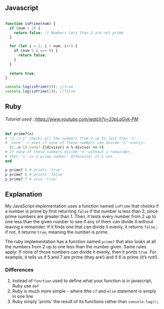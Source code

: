 ## Javascript
``` javascript

function isPrime(num) {
  if (num < 2) {
    return false; // Numbers less than 2 are not prime
  }

  for (let i = 2; i < num; i++) {
    if (num % i === 0) {
      return false; 
    }
  }
  
  return true; 
}

console.log(isPrime(5)); //true
console.log(isPrime(1)); //false

```
## Ruby  
###### Tutorial used : https://www.youtube.com/watch?v=33pLqGvk-PM
``` ruby
def prime?(n)
# '2..n-1' checks all the numbers from 2 up to less than 'n'.
# 'none' -> sees if none of these numbers can divide 'n' evenly.
  (2..n-1).none? {|divisor| n % divisor == 0}
# If none of these numbers divide 'n' without a remainder,
# then 'n' is a prime number. Otherwise, it's not.
end

p prime? 5 # prints 'true'
p prime? 6 # prints 'false'
p prime? 7 # also 'true'
```


## Explanation 

My JavaScript implementation uses a function named ```isPrime``` that checks if a number is prime by first returning `false` if the number is less than 2, since prime numbers are greater than 1. Then, it tests every number from 2 up to one less than the given number to see if any of them can divide it without leaving a remainder. If it finds one that can divide it evenly, it returns `false` ; if not, it returns `true`, meaning the number is prime.

The ruby implementation has a function named ```prime?``` that also looks at all the numbers from 2 up to one less than the number given. Same rules apply: If none of those numbers can divide it evenly, then it prints ```true```. For example, it tells us if 5 and 7 are prime (they are!) and if 6 is prime (it’s not!).

### Differences
1. Instead of ```function``` used to define what your function is in javascript, Ruby use ```def```
2. Ruby is much more simple - where tthe ```if``` and ```else``` statement is simply in one line
3. Ruby simply 'prints' the result of its functions rather than ```console.log();``` 


